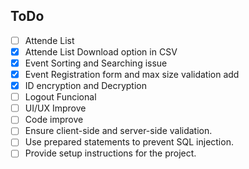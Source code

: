## ToDo
- [ ] Attende List
- [x] Attende List Download option in CSV
- [x] Event Sorting and Searching issue
- [x] Event Registration form and max size validation add
- [x] ID encryption and Decryption
- [ ] Logout Funcional
- [ ] UI/UX Improve
- [ ] Code improve
- [ ] Ensure client-side and server-side validation.
- [ ] Use prepared statements to prevent SQL injection.
- [ ] Provide setup instructions for the project.
